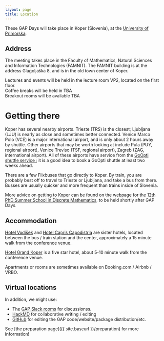 ```yaml
---
layout: page
title: Location
---
```

These GAP Days will take place in Koper (Slovenia),
at the [University of Primorska](https://www.upr.si/).

<!--
<p style="color:red; font-style: italic;">CAUTION: THIS IS A PREVIEW AND THINGS ARE NOT FINAL YET</p>
-->

## Address

The meeting takes place in the Faculty of Mathematics, Natural Sciences and Information Technologies (FAMNIT).  The FAMNIT building is at the address Glagoljaška 8, and is in the old town center of Koper.

Lectures and events will be held in the lecture room VP2, located on the first floor.<br>
Coffee breaks will be held in TBA<br>
Breakout rooms will be available TBA

<!--
of Mathematics and Data Science, which is located in Building G, sixth floor, on the [Main Campus of the Vrije Universiteit Brussel](https://www.vub.be/en/about-vub/faculties-institutes-and-campuses/our-campuses/vub-main-campus-brussels):

Pleinlaan 2<br>
B--1050 Brussel<br>
Belgium

The conference room will be lecture room 6G.52. This room is equipped with blackboard and beamer with hdmi connection. Coffee breaks will be held in room 6G.60. Furthermore, three smaller breakout rooms are available for the conference in the department as well. 
-->

# Getting there
Koper has several nearby airports.  Trieste (TRS) is the closest; Ljubljana (LJU) is nearly as close and sometimes better connected.  Venice Marco Polo (VCE) is a major international airport, and is only about 2 hours away by shuttle.  Other airports that may be worth looking at include Pula (PUY, regional airport), Venice Treviso (TSF, regional airport), Zagreb (ZAG, international airport).  All of these airports have service from the [GoOpti shuttle service ](https://www.goopti.com/en/); it is a good idea to book a GoOpti shuttle at least two weeks ahead.

There are a few Flixbuses that go directly to Koper.  By train, you are probably best off to travel to Trieste or Ljubljana, and take a bus from there.  Busses are usually quicker and more frequent than trains inside of Slovenia.

More advice on getting to Koper can be found on the webpage for the [12th PhD Summer School in Discrete Mathematics](https://conferences.famnit.upr.si/event/33/page/290-getting-to-koper), to be held shortly after GAP Days.

<!--
[University website with travel suggestions.](https://rptu.de/en/routes-and-means-of-transport).

 48 in floor 4 (which is the second above ground...)
- room 436: main room
- room 419: secondary room
- room 430: office of Max Horn
- online / hybrid: [Gather.town meeting room](https://app.gather.town/app/8v9jQV7Yeftv5bz1/GAPDays)
-->

## Accommodation
[Hotel Vodišek](https://www.hotel-vodisek.com/web/en/home/) and [Hotel Capris Capodistria](https://hotel-capodistria.com/) are sister hotels, located between the bus / train station and the center, approximately a 15 minute walk from the conference venue.

[Hotel Grand Koper](https://www.grandkoper.com/) is a five star hotel, about 5-10 minute walk from the conference venue.

Apartments or rooms are sometimes available on Booking.com / Airbnb / VRBO.

<!--
## Restaurants

TODO: recommend some restaurants
-->

## Virtual locations

In addition, we might use:
- The [GAP Slack rooms](https://gap-system.org/slack) for discussionss.
- [HackMD](https://hackmd.io) for collaborative writing / editing
- [GitHub](https://github.com) for editing the GAP code/website/package distribution/etc.

See [the preparation page]({{ site.baseurl }}/preparation) for more information!
